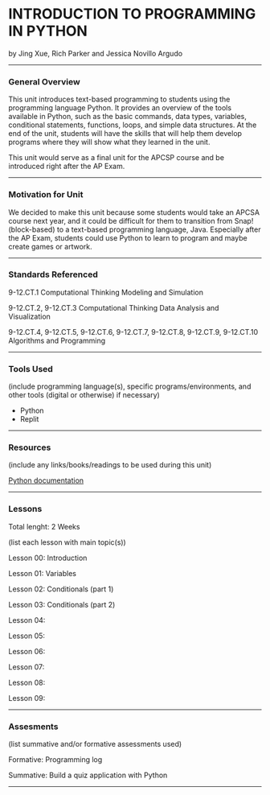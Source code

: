 # INTRODUCTION TO PROGRAMMING IN PYTHON
by Jing Xue, Rich Parker and Jessica Novillo Argudo

-----

### General Overview
This unit introduces text-based programming to students using the programming language Python. It provides an overview of the tools available in Python, such as the basic commands, data types, variables, conditional statements, functions, loops, and simple data structures. At the end of the unit, students will have the skills that will help them develop programs where they will show what they learned in the unit. 

This unit would serve as a final unit for the APCSP course and be introduced right after the AP Exam.

---

### Motivation for Unit
We decided to make this unit because some students would take an APCSA course next year, and it could be difficult for them to transition from Snap! (block-based) to a text-based programming language, Java. Especially after the AP Exam, students could use Python to learn to program and maybe create games or artwork.  

---

### Standards Referenced
9-12.CT.1 Computational Thinking Modeling and Simulation

9-12.CT.2, 9-12.CT.3 Computational Thinking Data Analysis and Visualization

9-12.CT.4, 9-12.CT.5, 9-12.CT.6, 9-12.CT.7, 9-12.CT.8, 9-12.CT.9, 9-12.CT.10 Algorithms and Programming

---

### Tools Used
(include programming language(s), specific programs/environments, and other tools (digital or otherwise) if necessary)

* Python
* Replit

---

### Resources
(include any links/books/readings to be used during this unit)

[Python documentation](https://www.python.org/doc/)

---

### Lessons
Total lenght: 2 Weeks

(list each lesson with main topic(s))

Lesson 00: Introduction

Lesson 01: Variables

Lesson 02: Conditionals (part 1)

Lesson 03: Conditionals (part 2)

Lesson 04:

Lesson 05:

Lesson 06:

Lesson 07:

Lesson 08:

Lesson 09:

---

### Assesments
(list summative and/or formative assessments used)

Formative: Programming log

Summative: Build a quiz application with Python

---
